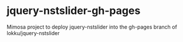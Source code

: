 jquery-nstslider-gh-pages
=========================

Mimosa project to deploy jquery-nstslider into the gh-pages branch of lokku/jquery-nstslider
